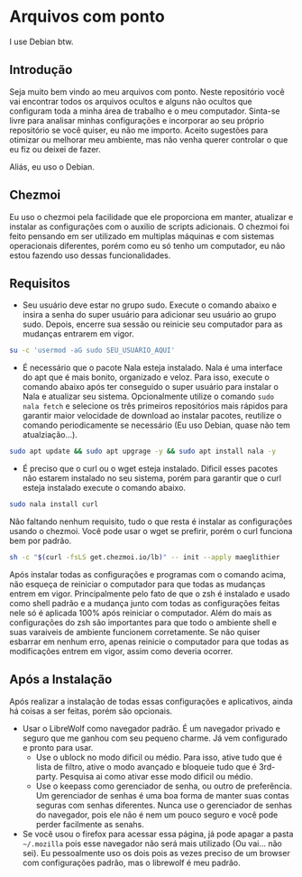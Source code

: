 # Arquivos com ponto

I use Debian btw.

## Introdução

Seja muito bem vindo ao meu arquivos com ponto. Neste repositório você vai encontrar todos os arquivos ocultos e alguns não ocultos que configuram toda a minha área de trabalho e o meu computador. Sinta-se livre para analisar minhas configurações e incorporar ao seu próprio repositório se você quiser, eu não me importo. Aceito sugestões para otimizar ou melhorar meu ambiente, mas não venha querer controlar o que eu fiz ou deixei de fazer.

Aliás, eu uso o Debian.

## Chezmoi

Eu uso o chezmoi pela facilidade que ele proporciona em manter, atualizar e instalar as configurações com o auxilio de scripts adicionais. O chezmoi foi feito pensando em ser utilizado em multiplas máquinas e com sistemas operacionais diferentes, porém como eu só tenho um computador, eu não estou fazendo uso dessas funcionalidades. 

## Requisitos

- Seu usuário deve estar no grupo sudo. Execute o comando abaixo e insira a senha do super usuário para adicionar seu usuário ao grupo sudo. Depois, encerre sua sessão ou reinicie seu computador para as mudanças entrarem em vigor.

``` bash
su -c 'usermod -aG sudo SEU_USUÁRIO_AQUI'
```

- É necessário que o pacote Nala esteja instalado. Nala é uma interface do apt que é mais bonito, organizado e veloz. Para isso, execute o comando abaixo após ter conseguido o super usuário para instalar o Nala e atualizar seu sistema. Opcionalmente utilize o comando `sudo nala fetch` e selecione os três primeiros repositórios mais rápidos para garantir maior velocidade de download ao instalar pacotes, reutilize o comando periodicamente se necessário (Eu uso Debian, quase não tem atualziação...).

``` bash
sudo apt update && sudo apt upgrage -y && sudo apt install nala -y
```

- É preciso que o curl ou o wget esteja instalado. Dificil esses pacotes não estarem instalado no seu sistema, porém para garantir que o curl esteja instalado execute o comando abaixo.

``` bash
sudo nala install curl
```

Não faltando nenhum requisito, tudo o que resta é instalar as configurações usando o chezmoi. Você pode usar o wget se prefirir, porém o curl funciona bem por padrão.

``` bash
sh -c "$(curl -fsLS get.chezmoi.io/lb)" -- init --apply maeglithier
```

Após instalar todas as configurações e programas com o comando acima, não esqueça de reiniciar o computador para que todas as mudanças entrem em vigor. Principalmente pelo fato de que o zsh é instalado e usado como shell padrão e a mudança junto com todas as configurações feitas nele só é aplicada 100% após reiniciar o computador. Além do mais as configurações do zsh são importantes para que todo o ambiente shell e suas varaiveis de ambiente funcionem corretamente. Se não quiser esbarrar em nenhum erro, apenas reinicie o computador para que todas as modificações entrem em vigor, assim como deveria ocorrer.

## Após a Instalação

Após realizar a instalação de todas essas configurações e aplicativos, ainda há coisas a ser feitas, porém são opcionais.

- Usar o LibreWolf como navegador padrão. É um navegador privado e seguro que me ganhou com seu pequeno charme. Já vem configurado e pronto para usar.
    - Use o ublock no modo dificil ou médio. Para isso, ative tudo que é lista de filtro, ative o modo avançado e bloqueie tudo que é 3rd-party. Pesquisa ai como ativar esse modo dificil ou médio.
    - Use o keepass como gerenciador de senha, ou outro de preferência. Um gerenciador de senhas é uma boa forma de manter suas contas seguras com senhas diferentes. Nunca use o gerenciador de senhas do navegador, pois ele não é nem um pouco seguro e você pode perder facilmente as senahs.
- Se você usou o firefox para acessar essa página, já pode apagar a pasta `~/.mozilla` pois esse navegador não será mais utilizado (Ou vai... não sei). Eu pessoalmente uso os dois pois as vezes preciso de um browser com configurações padrão, mas o librewolf é meu padrão.